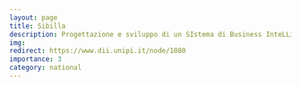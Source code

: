 ```yaml
---
layout: page
title: Sibilla
description: Progettazione e sviluppo di un SIstema di Business InteLLigence per Aziende Industria 4.0, con funzionalità di collaboration e automatic interaction e di Big Data Analytics e machine learning per estrarre conoscenza e realizzare analisi predittive integrando Big Data acquisiti dal Web e da architetture Internet of Things.
img:
redirect: https://www.dii.unipi.it/node/1080
importance: 3
category: national
---
```



